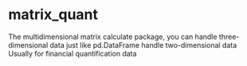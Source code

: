 # matrix_quant
The multidimensional matrix calculate package,  you can handle three-dimensional data just like pd.DataFrame handle two-dimensional data
Usually for financial quantification data
